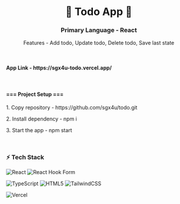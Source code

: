 <!-- App Details -->
<br />

<div align="center">
  <h1 align="center">💠 Todo App 💠</h1>
  <h3 align="center">Primary Language - React</h3>
  <p align="center">Features - Add todo, Update todo, Delete todo, Save last state</p>
</div>

<br />

<div>
  <h4>App Link - https://sgx4u-todo.vercel.app/</h4>

  <br/>

  <h4>=== Project Setup ===</h4>
  <p>1. Copy repository - https://github.com/sgx4u/todo.git</p>
  <p>2. Install dependency - npm i</p>
  <p>3. Start the app - npm start</p>
</div>

<br />

### ⚡ Tech Stack

![React](https://img.shields.io/badge/react-%2320232a.svg?style=for-the-badge&logo=react&logoColor=%2361DAFB)
![React Hook Form](https://img.shields.io/badge/React%20Hook%20Form-%23EC5990.svg?style=for-the-badge&logo=reacthookform&logoColor=white)

![TypeScript](https://img.shields.io/badge/typescript-%23007ACC.svg?style=for-the-badge&logo=typescript&logoColor=white)
![HTML5](https://img.shields.io/badge/html5-%23E34F26.svg?style=for-the-badge&logo=html5&logoColor=white)
![TailwindCSS](https://img.shields.io/badge/tailwindcss-%2338B2AC.svg?style=for-the-badge&logo=tailwind-css&logoColor=white)

![Vercel](https://img.shields.io/badge/vercel-%23000000.svg?style=for-the-badge&logo=vercel&logoColor=white)
